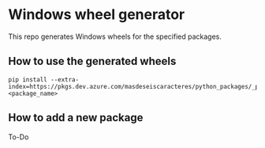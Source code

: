 # Windows wheel generator
This repo generates Windows wheels for the specified packages.

## How to use the generated wheels
```
pip install --extra-index=https://pkgs.dev.azure.com/masdeseiscaracteres/python_packages/_packaging/artifacts/pypi/simple/ <package_name>
```

## How to add a new package
To-Do
